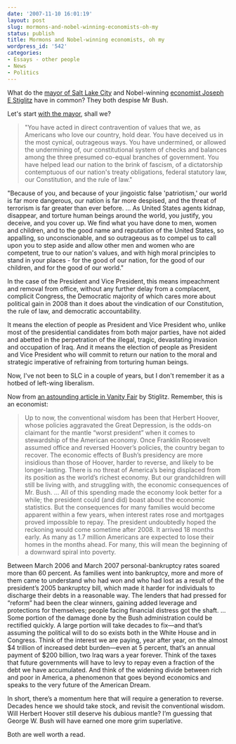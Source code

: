```yaml
---
date: '2007-11-10 16:01:19'
layout: post
slug: mormons-and-nobel-winning-economists-oh-my
status: publish
title: Mormons and Nobel-winning economists, oh my
wordpress_id: '542'
categories:
- Essays - other people
- News
- Politics
---
```


What do the [mayor of Salt Lake City](http://www.truthout.org/docs_2006/110907E.shtml) and Nobel-winning [economist Joseph E Stiglitz](http://www.vanityfair.com/politics/features/2007/12/bush200712?printable=true&currentPage=all) have in common? They both despise Mr Bush.

Let's start [with the mayor](http://www.truthout.org/docs_2006/110907E.shtml), shall we?


>  "You have acted in direct contravention of values that we, as Americans who love our country, hold dear. You have deceived us in the most cynical, outrageous ways. You have undermined, or allowed the undermining of, our constitutional system of checks and balances among the three presumed co-equal branches of government. You have helped lead our nation to the brink of fascism, of a dictatorship contemptuous of our nation's treaty obligations, federal statutory law, our Constitution, and the rule of law."

"Because of you, and because of your jingoistic false 'patriotism,' our world is far more dangerous, our nation is far more despised, and the threat of terrorism is far greater than ever before.
...
As United States agents kidnap, disappear, and torture human beings around the world, you justify, you deceive, and you cover up. We find what you have done to men, women and children, and to the good name and reputation of the United States, so appalling, so unconscionable, and so outrageous as to compel us to call upon you to step aside and allow other men and women who are competent, true to our nation's values, and with high moral principles to stand in your places - for the good of our nation, for the good of our children, and for the good of our world."

In the case of the President and Vice President, this means impeachment and removal from office, without any further delay from a complacent, complicit Congress, the Democratic majority of which cares more about political gain in 2008 than it does about the vindication of our Constitution, the rule of law, and democratic accountability.

It means the election of people as President and Vice President who, unlike most of the presidential candidates from both major parties, have not aided and abetted in the perpetration of the illegal, tragic, devastating invasion and occupation of Iraq. And it means the election of people as President and Vice President who will commit to return our nation to the moral and strategic imperative of refraining from torturing human beings.


Now, I've not been to SLC in a couple of years, but I don't remember it as a hotbed of left-wing liberalism.

Now from [an astounding article in Vanity Fair](http://www.vanityfair.com/politics/features/2007/12/bush200712?printable=true&currentPage=all) by Stiglitz. Remember, this is an economist:


> Up to now, the conventional wisdom has been that Herbert Hoover, whose policies aggravated the Great Depression, is the odds-on claimant for the mantle “worst president” when it comes to stewardship of the American economy. Once Franklin Roosevelt assumed office and reversed Hoover’s policies, the country began to recover. The economic effects of Bush’s presidency are more insidious than those of Hoover, harder to reverse, and likely to be longer-lasting. There is no threat of America’s being displaced from its position as the world’s richest economy. But our grandchildren will still be living with, and struggling with, the economic consequences of Mr. Bush.
...
All of this spending made the economy look better for a while; the president could (and did) boast about the economic statistics. But the consequences for many families would become apparent within a few years, when interest rates rose and mortgages proved impossible to repay. The president undoubtedly hoped the reckoning would come sometime after 2008. It arrived 18 months early. As many as 1.7 million Americans are expected to lose their homes in the months ahead. For many, this will mean the beginning of a downward spiral into poverty.

Between March 2006 and March 2007 personal-bankruptcy rates soared more than 60 percent. As families went into bankruptcy, more and more of them came to understand who had won and who had lost as a result of the president’s 2005 bankruptcy bill, which made it harder for individuals to discharge their debts in a reasonable way. The lenders that had pressed for “reform” had been the clear winners, gaining added leverage and protections for themselves; people facing financial distress got the shaft.
...
Some portion of the damage done by the Bush administration could be rectified quickly. A large portion will take decades to fix—and that’s assuming the political will to do so exists both in the White House and in Congress. Think of the interest we are paying, year after year, on the almost $4 trillion of increased debt burden—even at 5 percent, that’s an annual payment of $200 billion, two Iraq wars a year forever. Think of the taxes that future governments will have to levy to repay even a fraction of the debt we have accumulated. And think of the widening divide between rich and poor in America, a phenomenon that goes beyond economics and speaks to the very future of the American Dream.

In short, there’s a momentum here that will require a generation to reverse. Decades hence we should take stock, and revisit the conventional wisdom. Will Herbert Hoover still deserve his dubious mantle? I’m guessing that George W. Bush will have earned one more grim superlative.


Both are well worth a read.
